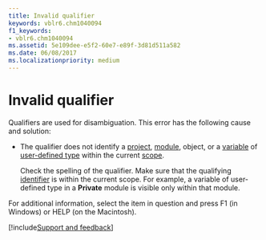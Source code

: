 ```yaml
---
title: Invalid qualifier
keywords: vblr6.chm1040094
f1_keywords:
- vblr6.chm1040094
ms.assetid: 5e109dee-e5f2-60e7-e89f-3d81d511a582
ms.date: 06/08/2017
ms.localizationpriority: medium
---
```



# Invalid qualifier

Qualifiers are used for disambiguation. This error has the following cause and solution:



- The qualifier does not identify a [project](../../Glossary/vbe-glossary.md#project), [module](../../Glossary/vbe-glossary.md#module), object, or a [variable](../../Glossary/vbe-glossary.md#variable) of [user-defined type](../../Glossary/vbe-glossary.md#user-defined-type) within the current [scope](../../Glossary/vbe-glossary.md#scope).
    
    Check the spelling of the qualifier. Make sure that the qualifying [identifier](../../Glossary/vbe-glossary.md#identifier) is within the current scope. For example, a variable of user-defined type in a **Private** module is visible only within that module.
    

For additional information, select the item in question and press F1 (in Windows) or HELP (on the Macintosh).

[!include[Support and feedback](~/includes/feedback-boilerplate.md)]
